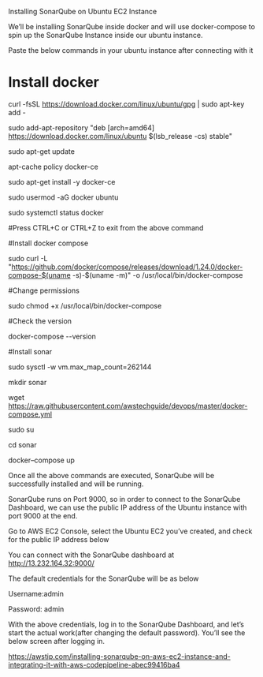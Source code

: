 Installing SonarQube on Ubuntu EC2 Instance

We’ll be installing SonarQube inside docker and will use docker-compose to spin up the SonarQube Instance inside our ubuntu instance.

Paste the below commands in your ubuntu instance after connecting with it

# Install docker
curl -fsSL https://download.docker.com/linux/ubuntu/gpg | sudo apt-key add -

sudo add-apt-repository "deb [arch=amd64] https://download.docker.com/linux/ubuntu $(lsb_release -cs) stable"

sudo apt-get update

apt-cache policy docker-ce

sudo apt-get install -y docker-ce

sudo usermod -aG docker ubuntu

sudo systemctl status docker

#Press CTRL+C or CTRL+Z to exit from the above command

#Install docker compose

sudo curl -L "https://github.com/docker/compose/releases/download/1.24.0/docker-compose-$(uname -s)-$(uname -m)" -o /usr/local/bin/docker-compose

#Change permissions

sudo chmod +x /usr/local/bin/docker-compose

#Check the version

docker-compose --version

#Install sonar

sudo sysctl -w vm.max_map_count=262144

mkdir sonar

wget https://raw.githubusercontent.com/awstechguide/devops/master/docker-compose.yml

sudo su

cd sonar

docker–compose up

Once all the above commands are executed, SonarQube will be successfully installed and will be running.

SonarQube runs on Port 9000, so in order to connect to the SonarQube Dashboard, we can use the public IP address of the Ubuntu instance with port 9000 at the end.

Go to AWS EC2 Console, select the Ubuntu EC2 you’ve created, and check for the public IP address below


You can connect with the SonarQube dashboard at http://13.232.164.32:9000/

The default credentials for the SonarQube will be as below

Username:admin

Password: admin

With the above credentials, log in to the SonarQube Dashboard, and let’s start the actual work(after changing the default password). You’ll see the below screen after logging in.


https://awstip.com/installing-sonarqube-on-aws-ec2-instance-and-integrating-it-with-aws-codepipeline-abec99416ba4

